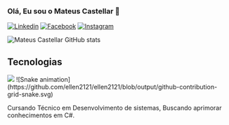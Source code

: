 ### Olá, Eu sou o Mateus Castellar 👋
[![Linkedin](https://img.shields.io/badge/LinkedIn-0077B5?style=for-the-badge&logo=linkedin&logoColor=white)](https://www.linkedin.com/in/mateuscastellar/)
[![Facebook](https://img.shields.io/badge/Facebook-1877F2?style=for-the-badge&logo=facebook&logoColor=white)](https://www.facebook.com/profile.php?id=100011362928504)
[![Instagram](https://img.shields.io/badge/Instagram-E4405F?style=for-the-badge&logo=instagram&logoColor=white)](https://www.instagram.com/mateus_castellar/)


![Mateus Castellar GitHub stats](https://github-readme-stats.vercel.app/api?username=Mateus-Castellar&show_icons=true&theme=dracula)

## Tecnologias


 <img src="https://img.shields.io/badge/C%23-239120?style=for-the-badge&logo=c-sharp&logoColor=white" />
 ![Snake animation](https://github.com/ellen2121/ellen2121/blob/output/github-contribution-grid-snake.svg)

Cursando Técnico em Desenvolvimento de sistemas, Buscando aprimorar conhecimentos em C#.
